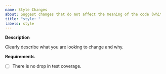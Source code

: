 ```yaml
---
name: Style Changes
about: Suggest changes that do not affect the meaning of the code (white-space, formatting, missing semi-colons, etc).
title: "style: "
labels: style
---
```


**Description**

Clearly describe what you are looking to change and why.

**Requirements**

- [ ] There is no drop in test coverage.
